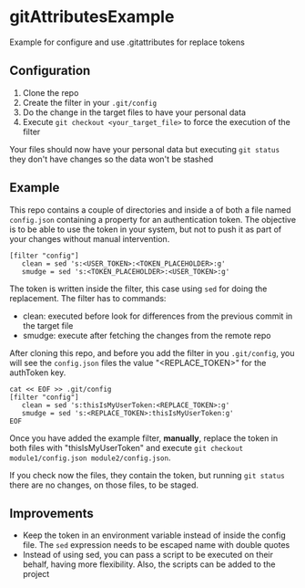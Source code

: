 # gitAttributesExample

Example for configure and use .gitattributes for replace tokens
 
## Configuration

1. Clone the repo
1. Create the filter in your `.git/config`
1. Do the change in the target files to have your personal data
1. Execute `git checkout <your_target_file>` to force the execution of the filter
 
Your files should now have your personal data but executing `git status` they don't have changes so the data won't be stashed
 
## Example

This repo contains a couple of directories and inside a of both a file named `config.json` containing a property for an authentication token. The objective is to be able to use the token in your system, but not to push it as part of your changes without manual intervention.
 
```
[filter "config"]
   clean = sed 's:<USER_TOKEN>:<TOKEN_PLACEHOLDER>:g'
   smudge = sed 's:<TOKEN_PLACEHOLDER>:<USER_TOKEN>:g'
```
 
The token is written inside the filter, this case using `sed` for doing the replacement. The filter has to commands:
 
* clean: executed before look for differences from the previous commit in the target file
* smudge: execute after fetching the changes from the remote repo
 
After cloning this repo, and before you add the filter in you `.git/config`, you will see the `config.json` files the value "<REPLACE_TOKEN>" for the authToken key.

```properties
cat << EOF >> .git/config
[filter "config"]
   clean = sed 's:thisIsMyUserToken:<REPLACE_TOKEN>:g'
   smudge = sed 's:<REPLACE_TOKEN>:thisIsMyUserToken:g'
EOF
```

Once you have added the example filter, **manually**, replace the token in both files with "thisIsMyUserToken" and execute `git checkout module1/config.json module2/config.json`.
 
If you check now the files, they contain the token, but running `git status` there are no changes, on those files, to be staged.
 
 ## Improvements

* Keep the token in an environment variable instead of inside the config file. The `sed` expression needs to be escaped name with double quotes
* Instead of using sed, you can pass a script to be executed on their behalf, having more flexibility. Also, the scripts can be added to the project